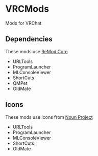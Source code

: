 # VRCMods
 Mods for VRChat

## Dependencies
 These mods use [ReMod.Core](https://github.com/RequiDev/ReMod.Core)
 - URLTools
 - ProgramLauncher
 - MLConsoleViewer
 - ShortCuts
 - QMPet
 - OldMate

## Icons
 These mods use Icons from [Noun Project](https://thenounproject.com/)
 - URLTools
 - ProgramLauncher
 - MLConsoleViewer
 - ShortCuts
 - OldMate

